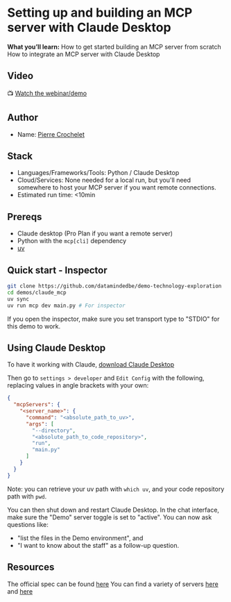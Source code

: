 # Setting up and building an MCP server with Claude Desktop
**What you’ll learn:** 
How to get started building an MCP server from scratch
How to integrate an MCP server with Claude Desktop

## Video
📺 [Watch the webinar/demo](<YouTube link>)

## Author
- Name: [Pierre Crochelet](https://github.com/crocheletpierre)

## Stack
- Languages/Frameworks/Tools: Python / Claude Desktop
- Cloud/Services: None needed for a local run, but you'll need somewhere to host your MCP server if you want remote connections.
- Estimated run time: <10min

## Prereqs
- Claude desktop (Pro Plan if you want a remote server)
- Python with the `mcp[cli]` dependency
- [uv](https://docs.astral.sh/uv/getting-started/installation/)

## Quick start - Inspector
```bash
git clone https://github.com/datamindedbe/demo-technology-exploration
cd demos/claude_mcp
uv sync
uv run mcp dev main.py # For inspector
```

If you open the inspector, make sure you set transport type to "STDIO" for this demo to work.


## Using Claude Desktop
To have it working with Claude, [download Claude Desktop](https://claude.ai/download)

Then go to `settings > developer` and `Edit Config` with the following, replacing values in angle brackets with your own:
```json
{
  "mcpServers": {
    "<server_name>": {
      "command": "<absolute_path_to_uv>",
      "args": [
        "--directory",
        "<absolute_path_to_code_repository>",
        "run",
        "main.py"
      ]
    }
  }
}
```

Note: you can retrieve your uv path with `which uv`, and your code repository path with `pwd`.

You can then shut down and restart Claude Desktop.
In the chat interface, make sure the "Demo" server toggle is set to "active".
You can now ask questions like:
- "list the files in the Demo environment", and
- "I want to know about the staff" as a follow-up question.

## Resources
The official spec can be found [here](https://modelcontextprotocol.io/docs/getting-started/intro)
You can find a variety of servers [here](https://github.com/modelcontextprotocol/servers) and [here](https://mcp.so)